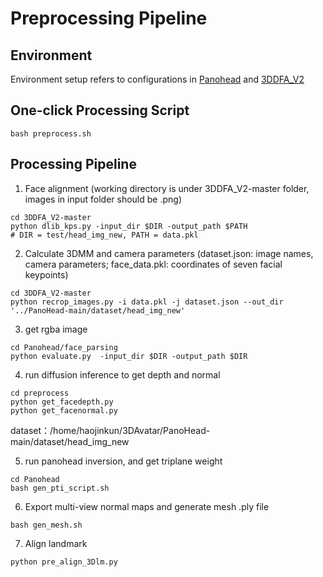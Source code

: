 # Preprocessing Pipeline
## Environment
Environment setup refers to configurations in [Panohead](https://github.com/SizheAn/PanoHead/tree/main) and [3DDFA_V2](https://github.com/cleardusk/3DDFA_V2)

## One-click Processing Script
```
bash preprocess.sh
```


## Processing Pipeline
1. Face alignment (working directory is under 3DDFA_V2-master folder, images in input folder should be .png)
```
cd 3DDFA_V2-master
python dlib_kps.py -input_dir $DIR -output_path $PATH
# DIR = test/head_img_new, PATH = data.pkl
```

2. Calculate 3DMM and camera parameters (dataset.json: image names, camera parameters; face_data.pkl: coordinates of seven facial keypoints)
```
cd 3DDFA_V2-master
python recrop_images.py -i data.pkl -j dataset.json --out_dir '../PanoHead-main/dataset/head_img_new'
```


3. get rgba image
```
cd Panohead/face_parsing
python evaluate.py  -input_dir $DIR -output_path $DIR
```

4. run diffusion inference to get depth and normal
```
cd preprocess
python get_facedepth.py
python get_facenormal.py
```

dataset：/home/haojinkun/3DAvatar/PanoHead-main/dataset/head_img_new

5. run panohead inversion, and get triplane weight
```
cd Panohead
bash gen_pti_script.sh
```


6. Export multi-view normal maps and generate mesh .ply file
```
bash gen_mesh.sh
```

7. Align landmark
```
python pre_align_3Dlm.py
```
